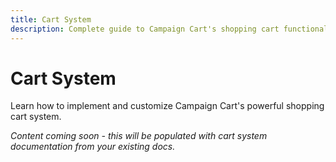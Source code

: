 ```yaml
---
title: Cart System
description: Complete guide to Campaign Cart's shopping cart functionality
---
```


# Cart System

Learn how to implement and customize Campaign Cart's powerful shopping cart system.

*Content coming soon - this will be populated with cart system documentation from your existing docs.*